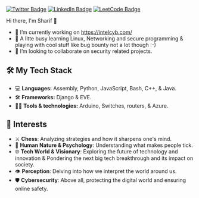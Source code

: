 
[![Twitter Badge](https://img.shields.io/badge/-Twitter-1DA1F2?style=flat&logo=Twitter&logoColor=white)](https://www.x.com/sharifdanish_/)
[![LinkedIn Badge](https://img.shields.io/badge/-LinkedIn-0077B5?style=flat&logo=LinkedIn&logoColor=white)](https://www.linkedin.com/in/sharif-danish-b5003220a/)
[![LeetCode Badge](https://img.shields.io/badge/-LeetCode-FFA116?style=flat&logo=LeetCode&logoColor=white)](https://leetcode.com/sharifkhan96/)




Hi there, I'm Sharif 👋

- 🔭 I’m currently working on https://intelcyb.com/
- 🌱 A litte busy learning Linux, Networking and secure programming & playing with cool stuff like bug bounty not a lot though :-)
- 👯 I’m looking to collaborate on security related projects.

## 🛠️ My Tech Stack

- 💻 **Languages:** Assembly, Python, JavaScript, Bash, C++, & Java.
- 🛠️ **Frameworks:** Django & EVE.
- 🧑‍💻  **Tools & technologies:** Arduino, Switches, routers, & Azure.

## 🔧 Interests
- ⚔️ **Chess**: Analyzing strategies and how it sharpens one's mind.
- 🧠 **Human Nature & Psychology**: Understanding what makes people tick.
- 🌐 **Tech World & Visionary**: Exploring the future of technology and innovation & Pondering the next big tech breakthrough and its impact on society.
- 👁️ **Perception**: Delving into how we interpret the world around us.
- 🛡️ **Cybersecurity**: Above all, protecting the digital world and ensuring online safety.
  
